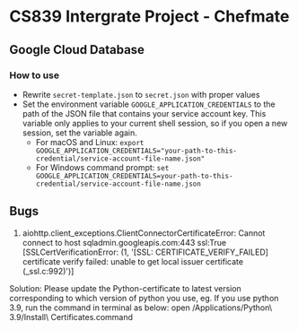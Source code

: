 # CS839 Intergrate Project - Chefmate

## Google Cloud Database
### How to use
* Rewrite `secret-template.json` to `secret.json` with proper values
* Set the environment variable `GOOGLE_APPLICATION_CREDENTIALS` to the path of the JSON file that contains your service account key. This variable only applies to your current shell session, so if you open a new session, set the variable again.
  * For macOS and Linux: `export GOOGLE_APPLICATION_CREDENTIALS="your-path-to-this-credential/service-account-file-name.json"`
  * For Windows command prompt: `set GOOGLE_APPLICATION_CREDENTIALS=your-path-to-this-credential/service-account-file-name.json`

## Bugs
1. aiohttp.client_exceptions.ClientConnectorCertificateError: Cannot connect to host sqladmin.googleapis.com:443 ssl:True [SSLCertVerificationError: (1, '[SSL: CERTIFICATE_VERIFY_FAILED] certificate verify failed: unable to get local issuer certificate (_ssl.c:992)')]

Solution: Please update the Python-certificate to latest version corresponding to which version of python you use, eg. If you use python 3.9, run the command in terminal as below:
open /Applications/Python\ 3.9/Install\ Certificates.command